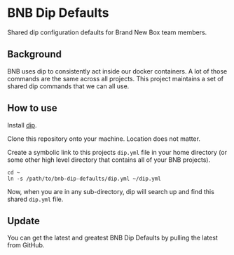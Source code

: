# BNB Dip Defaults

Shared dip configuration defaults for Brand New Box team members.

## Background

BNB uses dip to consistently act inside our docker containers. A lot of those commands are the same across all projects. This project maintains a set of shared dip commands that we can all use.

## How to use

Install [dip](https://github.com/bibendi/dip).

Clone this repository onto your machine. Location does not matter.

Create a symbolic link to this projects `dip.yml` file in your home directory (or some other high level directory that contains all of your BNB projects).

```
cd ~
ln -s /path/to/bnb-dip-defaults/dip.yml ~/dip.yml
```

Now, when you are in any sub-directory, dip will search up and find this shared `dip.yml` file.

## Update

You can get the latest and greatest BNB Dip Defaults by pulling the latest from GitHub.

